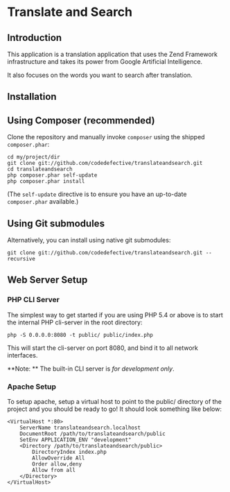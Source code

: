 Translate and Search
=======================

Introduction
------------
This application is a translation application that uses the Zend Framework infrastructure and takes its power from Google Artificial Intelligence.

It also focuses on the words you want to search after translation.

Installation
------------

Using Composer (recommended)
----------------------------
Clone the repository and manually invoke `composer` using the shipped
`composer.phar`:

    cd my/project/dir
    git clone git://github.com/codedefective/translateandsearch.git
    cd translateandsearch
    php composer.phar self-update
    php composer.phar install

(The `self-update` directive is to ensure you have an up-to-date `composer.phar`
available.)
 
Using Git submodules
----------------------
Alternatively, you can install using native git submodules:

    git clone git://github.com/codedefective/translateandsearch.git --recursive

Web Server Setup
----------------

### PHP CLI Server

The simplest way to get started if you are using PHP 5.4 or above is to start the internal PHP cli-server in the root directory:

    php -S 0.0.0.0:8080 -t public/ public/index.php

This will start the cli-server on port 8080, and bind it to all network
interfaces.

**Note: ** The built-in CLI server is *for development only*.

### Apache Setup

To setup apache, setup a virtual host to point to the public/ directory of the
project and you should be ready to go! It should look something like below:

    <VirtualHost *:80>
        ServerName translateandsearch.localhost
        DocumentRoot /path/to/translateandsearch/public
        SetEnv APPLICATION_ENV "development"
        <Directory /path/to/translateandsearch/public>
            DirectoryIndex index.php
            AllowOverride All
            Order allow,deny
            Allow from all
        </Directory>
    </VirtualHost>

